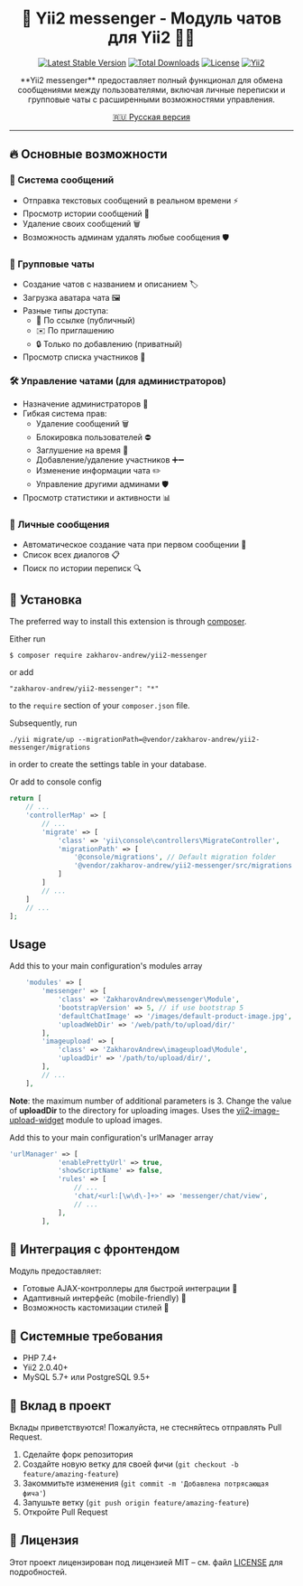 <div align="center">

# 🚀 Yii2 messenger - Модуль чатов для Yii2 📨✨

[![Latest Stable Version](https://poser.pugx.org/zakharov-andrew/yii2-messenger/v/stable)](https://packagist.org/packages/zakharov-andrew/yii2-messenger)
[![Total Downloads](https://poser.pugx.org/zakharov-andrew/yii2-messenger/downloads)](https://packagist.org/packages/zakharov-andrew/yii2-messenger)
[![License](https://poser.pugx.org/zakharov-andrew/yii2-messenger/license)](https://packagist.org/packages/zakharov-andrew/yii2-messenger)
[![Yii2](https://img.shields.io/badge/Powered_by-Yii_Framework-green.svg?style=flat)](http://www.yiiframework.com/)

</div>

<p align="center">
**Yii2 messenger** предоставляет полный функционал для обмена сообщениями между пользователями, включая личные переписки и групповые чаты с расширенными возможностями управления.
</p>

<p align="center">
  <a href="README.ru.md">🇷🇺 Русская версия</a>
</p>

---


## 🔥 Основные возможности

### 💬 Система сообщений
- Отправка текстовых сообщений в реальном времени ⚡
- Просмотр истории сообщений 📜
- Удаление своих сообщений 🗑️
- Возможность админам удалять любые сообщения 🛡️

### 👥 Групповые чаты
- Создание чатов с названием и описанием 🏷️
- Загрузка аватара чата 🖼️
- Разные типы доступа:
  - 🔗 По ссылке (публичный)
  - ✉️ По приглашению
  - 🔒 Только по добавлению (приватный)
- Просмотр списка участников 👀

### 🛠 Управление чатами (для администраторов)
- Назначение администраторов 👑
- Гибкая система прав:
  - Удаление сообщений 🗑️
  - Блокировка пользователей ⛔
  - Заглушение на время 🔕
  - Добавление/удаление участников ➕➖
  - Изменение информации чата ✏️
  - Управление другими админами 🛡️
- Просмотр статистики и активности 📊

### 🤝 Личные сообщения
- Автоматическое создание чата при первом сообщении 🤖
- Список всех диалогов 📋
- Поиск по истории переписк 🔍

## 🚀 Установка

The preferred way to install this extension is through [composer](http://getcomposer.org/download/).

Either run

```
$ composer require zakharov-andrew/yii2-messenger
```
or add

```
"zakharov-andrew/yii2-messenger": "*"
```

to the ```require``` section of your ```composer.json``` file.

Subsequently, run

```
./yii migrate/up --migrationPath=@vendor/zakharov-andrew/yii2-messenger/migrations
```

in order to create the settings table in your database.

Or add to console config

```php
return [
    // ...
    'controllerMap' => [
        // ...
        'migrate' => [
            'class' => 'yii\console\controllers\MigrateController',
            'migrationPath' => [
                '@console/migrations', // Default migration folder
                '@vendor/zakharov-andrew/yii2-messenger/src/migrations'
            ]
        ]
        // ...
    ]
    // ...
];
```

## Usage

Add this to your main configuration's modules array

```php
    'modules' => [
        'messenger' => [
            'class' => 'ZakharovAndrew\messenger\Module',
            'bootstrapVersion' => 5, // if use bootstrap 5
            'defaultChatImage' => '/images/default-product-image.jpg', // Path to the default image for a chat
            'uploadWebDir' => '/web/path/to/upload/dir/'
        ],
        'imageupload' => [
            'class' => 'ZakharovAndrew\imageupload\Module',
            'uploadDir' => '/path/to/upload/dir/',
        ],
        // ...
    ],
```
**Note**: the maximum number of additional parameters is 3. Change the value of **uploadDir** to the directory for uploading images. Uses the [yii2-image-upload-widget](https://github.com/ZakharovAndrew/yii2-image-upload-widget) module to upload images.

Add this to your main configuration's urlManager array

```php
'urlManager' => [
            'enablePrettyUrl' => true,
            'showScriptName' => false,
            'rules' => [
                // ...
                'chat/<url:[\w\d\-]+>' => 'messenger/chat/view',
                // ...
            ],
        ],
```

## 🎨 Интеграция с фронтендом

Модуль предоставляет:
- Готовые AJAX-контроллеры для быстрой интеграции 📡
- Адаптивный интерфейс (mobile-friendly) 📱
- Возможность кастомизации стилей 🎨

## 📌 Системные требования
- PHP 7.4+
- Yii2 2.0.40+
- MySQL 5.7+ или PostgreSQL 9.5+

## 👥 Вклад в проект

Вклады приветствуются! Пожалуйста, не стесняйтесь отправлять Pull Request.

1. Сделайте форк репозитория
2. Создайте новую ветку для своей фичи (`git checkout -b feature/amazing-feature`)
3. Закоммитьте изменения (`git commit -m 'Добавлена потрясающая фича'`)
4. Запушьте ветку (`git push origin feature/amazing-feature`)
5. Откройте Pull Request

## 📄 Лицензия

Этот проект лицензирован под лицензией MIT – см. файл [LICENSE](LICENSE) для подробностей.
